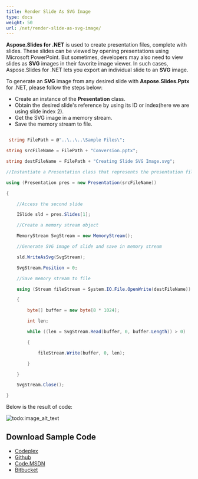 ```yaml
---
title: Render Slide As SVG Image
type: docs
weight: 50
url: /net/render-slide-as-svg-image/
---
```


**Aspose.Slides for .NET** is used to create presentation files, complete with slides. These slides can be viewed by opening presentations using Microsoft PowerPoint. But sometimes, developers may also need to view slides as **SVG** images in their favorite image viewer. In such cases, Aspose.Slides for .NET lets you export an individual slide to an **SVG** image.

To generate an **SVG** image from any desired slide with **Aspose.Slides.Pptx** for .NET, please follow the steps below:

- Create an instance of the **Presentation** class.
- Obtain the desired slide's reference by using its ID or index(here we are using slide index 2).
- Get the SVG image in a memory stream.
- Save the memory stream to file.

``` csharp

 string FilePath = @"..\..\..\Sample Files\";

string srcFileName = FilePath + "Conversion.pptx";

string destFileName = FilePath + "Creating Slide SVG Image.svg";

//Instantiate a Presentation class that represents the presentation file

using (Presentation pres = new Presentation(srcFileName))

{

    //Access the second slide

    ISlide sld = pres.Slides[1];

    //Create a memory stream object

    MemoryStream SvgStream = new MemoryStream();

    //Generate SVG image of slide and save in memory stream

    sld.WriteAsSvg(SvgStream);

    SvgStream.Position = 0;

    //Save memory stream to file

    using (Stream fileStream = System.IO.File.OpenWrite(destFileName))

    {

        byte[] buffer = new byte[8 * 1024];

        int len;

        while ((len = SvgStream.Read(buffer, 0, buffer.Length)) > 0)

        {

            fileStream.Write(buffer, 0, len);

        }

    }

    SvgStream.Close();

}

``` 

Below is the result of code:

![todo:image_alt_text](/download/thumbnails/9113703/1609792700)
## **Download Sample Code**
- [Codeplex](https://asposeslidesopenxml.codeplex.com/releases/view/619597)
- [Github](https://github.com/aspose-slides/Aspose.Slides-for-.NET/releases/tag/MissingFeaturesAsposeSlidesForOpenXMLv1.1)
- [Code.MSDN](https://code.msdn.microsoft.com/AsposeSlides-Features-9866600c)
- [Bitbucket](https://bitbucket.org/asposemarketplace/aspose-for-openxml/downloads/Creating%20Slide%20SVG%20Image%20%28Aspose.Slides%29.zip)
